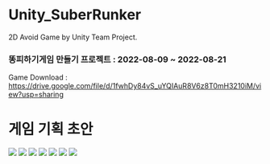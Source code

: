 # Unity_SuberRunker
2D Avoid Game by Unity Team Project.
### 똥피하기게임 만들기 프로젝트 : 2022-08-09 ~ 2022-08-21

Game Download : https://drive.google.com/file/d/1fwhDy84vS_uYQIAuR8V6z8T0mH3210iM/view?usp=sharing

# 게임 기획 초안

<img width="{100%}" src="https://user-images.githubusercontent.com/106148850/183771374-dc86123d-cb66-4d68-908d-1e2f6f9019f7.png"/>

<img width="{100%}" src="https://user-images.githubusercontent.com/106148850/183771386-a8c06575-96c8-47d3-86e0-100ac0463cf3.png"/>

<img width="{100%}" src="https://user-images.githubusercontent.com/106148850/183771388-78b04a8e-1513-42cc-ad20-ad531190370a.png"/>

<img width="{100%}" src="https://user-images.githubusercontent.com/106148850/183771391-690b1158-5cf1-456f-8f63-59d4beb10ceb.png"/>

<img width="{100%}" src="https://user-images.githubusercontent.com/106148850/183771397-2074f85a-f228-46c5-8e1e-4b3ca13fc31f.png"/>

<img width="{100%}" src="https://user-images.githubusercontent.com/106148850/183771401-483af601-8157-4e88-bdb3-831ff24341a8.png"/>

<img width="{100%}" src="https://user-images.githubusercontent.com/106148850/183771408-656bd73b-921d-4837-8f21-97fde8495676.png"/>


